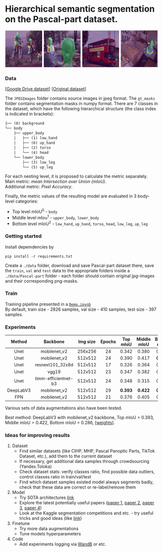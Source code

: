 # Hierarchical semantic segmentation on the Pascal-part dataset.

<p align="center">
    <img src="imgs/examples.jpg", width="700px">
</p>

### Data

[[Google Drive dataset](https://drive.google.com/file/d/1llsnhnfHIypQDmGNB9vl5Yvwjir-zZwU/view?usp=sharing)]
[[Original dataset](http://roozbehm.info/pascal-parts/pascal-parts.html)]

The `JPEGImages` folder contains source images in jpeg format. The `gt_masks` folder contains segmentation masks in numpy format.
There are 7 classes in the dataset, which have the following hierarchical structure (the class index is indicated in brackets):

```
├── (0) background
└── body
    ├── upper_body
    |   ├── (1) low_hand
    |   ├── (6) up_hand
    |   ├── (2) torso
    |   └── (4) head
    └── lower_body
        ├── (3) low_leg
        └── (5) up_leg
```
For each nesting level, it is proposed to calculate the metric separately.  
Main metric: *mean Intersection over Union (mIoU)*.  
Additional metric: *Pixel Accuracy*.

Finally, the metric values of the resulting model are evaluated in 3 body-level categories:
* Top level mIoU<sup>0</sup> - `body`
* Middle level mIou<sup>1</sup> - `upper_body`, `lower_body`
* Bottom level mIoU<sup>2</sup> - `low_hand`, `up_hand`, `torso`, `head`, `low_leg`, `up_leg`

### Getting started

Install depemdencies by  
```
pip install -r requirements.txt
```
Create a `./data` folder, download and save Pascal-part dataset there, save the `train`, `val` and `test` data to the appropriate folders inside a `./data/Pascal-part` folder - еach folder should contain original jpg-images and their corresponding png-masks.

### Train

Training pipeline presented in a <a href="https://github.com/PlaeryinBol/Heirarchical_segmentation/blob/main/Demo.ipynb">`Demo.ipynb`</a>  
By default, train size - 2826 samples, val size - 410 samples, test size - 397 samples.

### Experiments

|   Method  |    Backbone     |  Img size | Epochs | Top mIoU | Middle mIoU | Bottom mIoU  | mIoU |
| :-------: | :-------------: | :------: | :----: | :----: | :----: | :----: | :----: |
|  Unet  |     mobilenet_v2  | 256x256 | 24 | 0.342 | 0.380 | 0.238 | 0.446  |
|  Unet  |     mobilenet_v2  | 512x512 | 24 | 0.390 | 0.417 | **0.286** | 0.490  |
|  Unet  |     resnext101_32x8d  | 512x512 | 17 | 0.326 | 0.364 | 0.194 | 0.433  |
|  Unet  |     vgg19  | 512x512 | 23 | 0.347 | 0.382 | 0.216 | 0.450  |
|  Unet  |     timm-efficientnet-b3  | 512x512 | 24 | 0.348 | 0.315 | 0.216 | 0.423  |
|  DeepLabV3  |     mobilenet_v2  | 512x512 | 29 | **0.393** | **0.422** | **0.286** | **0.492**  |
|  FPN  |     mobilenet_v2  | 512x512 | 21 | 0.376 | 0.405 | 0.263 | 0.478  |

Various sets of data augmentations also have been tested.  

Best method: DeepLabV3 with mobilenet_v2 backbone, Top mIoU = 0.393, Middle mIoU = 0.422, Bottom mIoU = 0.286, [[weights](https://drive.google.com/file/d/1DXsWpWbTueSY6f_zobAqoyX5flp15lzV/view?usp=share_link)].

### Ideas for improving results
1. Dataset
    * Find similar datasets (like CIHP, MHP, Pascal Panoptic Parts, TikTok Dataset, etc.), add them to the current dataset
    * If necessary, get additional data samples through crowdsourcing (Yandex.Toloka)
    * Check dataset stats: verify classes ratio, find possible data outliers, control classes ratio in train/val/test
    * Find which dataset samples existed model always segments badly, check that these data are correct or re-label/remove them
2. Model
    * Try SOTA architectures [link](https://paperswithcode.com/task/human-part-segmentation)
    * Explore the latest potentially useful papers ([paper 1](https://arxiv.org/pdf/2102.01460.pdf), [paper 2](https://arxiv.org/pdf/2101.06175v1.pdf), [paper 3](https://arxiv.org/pdf/2105.11168.pdf), [paper 4](https://arxiv.org/pdf/2106.05897.pdf))
    * Look at the Kaggle segmentation competitions and etc. - try useful tricks and good ideas (like [link](https://mmsegmentation.readthedocs.io/en/latest/tutorials/training_tricks.html))
3. Finetune
    * Try more data augmentations
    * Tune models hyperparameters
4. Code
    * Add experiments logging via [WandB](https://wandb.ai/) or etc.
